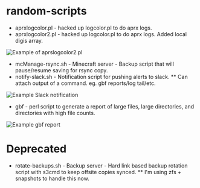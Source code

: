 # random-scripts

* aprxlogcolor.pl - hacked up logcolor.pl to do aprx logs.
* aprxlogcolor2.pl - hacked up logcolor.pl to do aprx logs. Added local digis array.

![Example of aprslogcolor2.pl](http://i.imgur.com/oV8OPXA.png)

* mcManage-rsync.sh - Minecraft server - Backup script that will pause/resume saving for rsync copy.
* notify-slack.sh - Notification script for pushing alerts to slack.
** Can attach output of a command. eg. gbf reports/log tail/etc.

![Example Slack notification](http://i.imgur.com/yTulwGJ.png)

* gbf - perl script to generate a report of large files, large directories, and directories with high file counts.

![Example gbf report](http://i.imgur.com/PiNkCeb.png)


# Deprecated
* rotate-backups.sh - Backup server - Hard link based backup rotation script with s3cmd to keep offsite copies synced.
** I'm using zfs + snapshots to handle this now.
